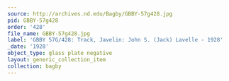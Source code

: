 ```yaml
---
source: http://archives.nd.edu/Bagby/GBBY-57g428.jpg
pid: GBBY-57g428
order: '428'
file_name: GBBY-57g428.jpg
label: 'GBBY 57G/428: Track, Javelin: John S. (Jack) Lavelle - 1928'
_date: '1928'
object_type: glass plate negative
layout: generic_collection_item
collection: bagby
---
```

